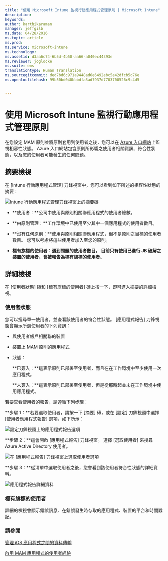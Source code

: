 ```yaml
---
title: "使用 Microsoft Intune 監視行動應用程式管理原則 | Microsoft Intune"
description: 
keywords: 
author: karthikaraman
manager: jeffgilb
ms.date: 04/28/2016
ms.topic: article
ms.prod: 
ms.service: microsoft-intune
ms.technology: 
ms.assetid: d3aa6c74-6b5d-4b50-aa66-a040ec44393e
ms.reviewer: joglocke
ms.suite: ems
translationtype: Human Translation
ms.sourcegitcommit: ded7bd6c971a9448ad6e6492ebc5e42dfcb5d76e
ms.openlocfilehash: 99b50bd040bbbdfa3ad7937d7703700526c9c4d5


---
```


# 使用 Microsoft Intune 監視行動應用程式管理原則
在您設定 MAM 原則並將原則套用到使用者之後，您可以在 [Azure 入口網站](https://portal.azure.com)上監視相容性狀態。 Azure 入口網站包含原則所影響之使用者相關資訊、符合性狀態，以及您的使用者可能發生的任何問題。
## 摘要檢視
在 [Intune 行動應用程式管理] 刀鋒視窗中，您可以看到如下所述的相容性狀態的摘要︰


![Intune 行動應用程式管理刀鋒視窗上的摘要磚](../media/mam-azure-portal-user-status-summary.png)

-   **使用者︰**公司中使用與原則相關聯應用程式的使用者總數。

-   **由原則管理︰**工作環境中已使用至少其中一個應用程式的使用者數目。

-   **沒有任何原則︰**使用與原則相關聯應用程式，但不是原則之目標的使用者數目。  您可以考慮將這些使用者加入至您的原則。

- **標有旗標的使用者︰**遇到問題的使用者數目。 目前只有使用已進行 JB 破解之裝置的使用者，會被報告為**標有旗標的使用者**。


## 詳細檢視
在 [使用者狀態] 磚和 [標有旗標的使用者] 磚上按一下，即可進入摘要的詳細檢視。

### 使用者狀態
您可以搜尋單一使用者，並查看該使用者的符合性狀態。 [應用程式報告] 刀鋒視窗會顯示所選使用者的下列資訊︰
- 與使用者帳戶相關聯的裝置
- 裝置上 MAM 原則的應用程式
- 狀態：

  **已簽入︰**這表示原則已部署至使用者，而且在在工作環境中至少使用一次應用程式。

  **未簽入：**這表示原則已部署至使用者，但是從那時起並未在工作環境中使用應用程式。

若要查看使用者的報告，請遵循下列步驟︰

**步驟 1：**若要選取使用者，請按一下 [摘要] 磚，或在 [設定] 刀鋒視窗中選擇 [使用者應用程式報告] 選項，如下所示︰

![設定刀鋒視窗上的應用程式報告選項](../media/mam-azure-portal-app-reporting-by-user-settings-blade.png)

**步驟 2：**這會開啟 [應用程式報告] 刀鋒視窗。 選擇 [選取使用者] 來搜尋 Azure Active Directory 使用者。

![在 [應用程式報告] 刀鋒視窗上選取使用者選項](../media/mam-azure-portal-app-reporting-select-user.png)

**步驟 3：**從清單中選取使用者之後，您會看到該使用者符合性狀態的詳細資料。

![應用程式報告詳細資料](../media/mam-azure-portal-app-reporting-by-user.png)
### 標有旗標的使用者
詳細的檢視會顯示錯誤訊息、在錯誤發生時存取的應用程式、裝置的平台和時間戳記。  

### 請參閱
[管理 iOS 應用程式之間的資料傳輸](manage-data-transfer-between-ios-apps-with-microsoft-intune.md)

[啟用 MAM 應用程式的使用者經驗](end-user-experience-for-mam-enabled-apps-with-microsoft-intune.md)



<!--HONumber=Jun16_HO4-->


